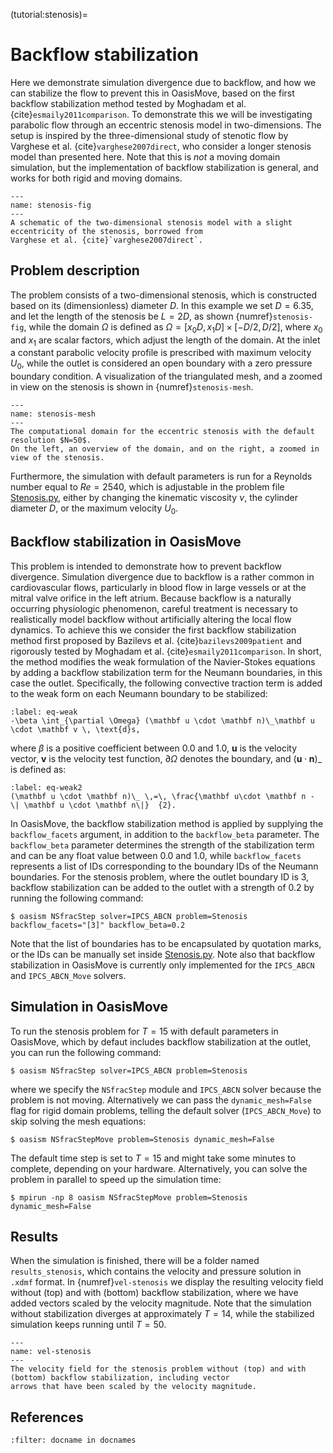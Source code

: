 (tutorial:stenosis)=

# Backflow stabilization

Here we demonstrate simulation divergence due to backflow, and how we can stabilize the flow to prevent this in
OasisMove, based on the first backflow stabilization method tested by Moghadam et al. {cite}`esmaily2011comparison`. To
demonstrate this we will be investigating parabolic flow through an eccentric stenosis model in two-dimensions. The
setup is inspired by the three-dimensional study of stenotic flow by Varghese et al. {cite}`varghese2007direct`, who
consider a longer stenosis model than presented here. Note that this is *not* a moving domain simulation, but the
implementation of backflow stabilization is general, and works for both rigid and moving domains.

```{figure} figures/stenosis_fig.png
---
name: stenosis-fig
---
A schematic of the two-dimensional stenosis model with a slight eccentricity of the stenosis, borrowed from 
Varghese et al. {cite}`varghese2007direct`.
```

## Problem description

The problem consists of a two-dimensional stenosis, which is constructed based on its (dimensionless) diameter $D$. In
this example we set $D=6.35$, and let the length of the stenosis be $L=2D$, as shown {numref}`stenosis-fig`, while the
domain $\Omega$ is defined as $\Omega = [x_0D, x_1D]\times[-D/2, D/2]$, where $x_0$ and $x_1$ are scalar factors, which
adjust the length of the domain. At the inlet a constant parabolic velocity profile is prescribed with maximum velocity
$U_0$, while the outlet is considered an open boundary with a zero pressure boundary condition. A visualization of the
triangulated mesh, and a zoomed in view on the stenosis is shown in {numref}`stenosis-mesh`.

```{figure} figures/stenosis_mesh.png
---
name: stenosis-mesh
---
The computational domain for the eccentric stenosis with the default resolution $N=50$.
On the left, an overview of the domain, and on the right, a zoomed in view of the stenosis.
```

Furthermore, the simulation with default parameters is run for a Reynolds number equal to $Re=2540$, which is adjustable
in the problem
file [Stenosis.py](https://github.com/KVSlab/OasisMove/blob/main/src/oasismove/problems/NSfracStep/Stenosis.py), either
by changing the kinematic viscosity $\nu$, the cylinder diameter $D$, or the maximum velocity $U_0$.

## Backflow stabilization in OasisMove

This problem is intended to demonstrate how to prevent backflow divergence. Simulation divergence due to backflow is a
rather common in cardiovascular flows, particularly in blood flow in large vessels or at the mitral valve orifice in the
left atrium. Because backflow is a naturally occurring physiologic phenomenon, careful treatment is necessary to
realistically model backflow without artificially altering the local flow dynamics. To achieve this we consider the
first backflow stabilization method first proposed by Bazilevs et al. {cite}`bazilevs2009patient` and rigorously tested
by Moghadam et al. {cite}`esmaily2011comparison`. In short, the method modifies the weak formulation of the
Navier-Stokes equations by adding a backflow stabilization term for the Neumann boundaries, in this case the outlet.
Specifically, the following convective traction term is added to the weak form on each Neumann boundary to be
stabilized:

```{math}
:label: eq-weak
-\beta \int_{\partial \Omega} (\mathbf u \cdot \mathbf n)\_\mathbf u \cdot \mathbf v \, \text{d}s,
```

where $\beta$ is a positive coefficient between 0.0 and 1.0, $\mathbf u$ is the velocity vector, $\mathbf v$ is the
velocity test function, $\partial \Omega$ denotes the boundary, and $(\mathbf u \cdot \mathbf n)\_$ is defined as:

```{math}
:label: eq-weak2
(\mathbf u \cdot \mathbf n)\_ \,=\, \frac{\mathbf u\cdot \mathbf n - \| \mathbf u \cdot \mathbf n\|}  {2}.
```

In OasisMove, the backflow stabilization method is applied by supplying the
`backflow_facets` argument, in addition to the `backflow_beta` parameter. The `backflow_beta` parameter determines the
strength of the stabilization term and can be any float value between 0.0 and 1.0, while `backflow_facets` represents a
list of IDs corresponding to the boundary IDs of the Neumann boundaries. For the stenosis problem, where the outlet
boundary ID is 3, backflow stabilization can be added to the outlet with a strength of 0.2 by running the following
command:

``` console
$ oasism NSfracStep solver=IPCS_ABCN problem=Stenosis backflow_facets="[3]" backflow_beta=0.2 
```

Note that the list of boundaries has to be encapsulated by quotation marks, or the IDs can be manually set
inside [Stenosis.py](https://github.com/KVSlab/OasisMove/blob/main/src/oasismove/problems/NSfracStep/Stenosis.py). Note
also that backflow stabilization in OasisMove is currently only implemented for the `IPCS_ABCN`
and `IPCS_ABCN_Move` solvers.

## Simulation in OasisMove

To run the stenosis problem for $T=15$ with default parameters in OasisMove, which by defaut includes backflow
stabilization at the outlet, you can run the following command:

``` console
$ oasism NSfracStep solver=IPCS_ABCN problem=Stenosis 
```

where we specify the `NSfracStep` module and `IPCS_ABCN` solver because the problem is not moving. Alternatively we can
pass the `dynamic_mesh=False` flag for rigid domain problems, telling the default solver (`IPCS_ABCN_Move`) to skip
solving the mesh equations:

``` console
$ oasism NSfracStepMove problem=Stenosis dynamic_mesh=False 
```

The default time step is set to $T=15$ and might take some minutes to complete, depending on your hardware.
Alternatively, you can solve the problem in parallel to speed up the simulation time:

``` console
$ mpirun -np 8 oasism NSfracStepMove problem=Stenosis dynamic_mesh=False 
```

## Results

When the simulation is finished, there will be a folder named `results_stenosis`, which contains the velocity and
pressure solution in `.xdmf` format. In {numref}`vel-stenosis` we display the resulting velocity field without (top) and
with (bottom) backflow stabilization, where we have added vectors scaled by the velocity magnitude. Note that the
simulation without stabilization diverges at approximately $T=14$, while the stabilized simulation keeps running until
$T=50$.

```{figure} figures/stenosis.gif
---
name: vel-stenosis
---
The velocity field for the stenosis problem without (top) and with (bottom) backflow stabilization, including vector 
arrows that have been scaled by the velocity magnitude. 
```

## References

```{bibliography} references.bib
:filter: docname in docnames
```

